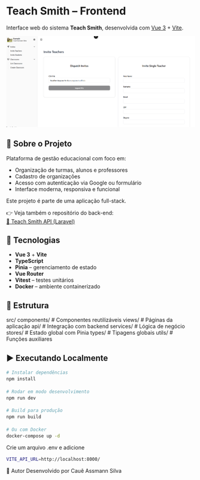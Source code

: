 # Teach Smith – Frontend

Interface web do sistema **Teach Smith**, desenvolvida com [Vue 3](https://vuejs.org/) + [Vite](https://vitejs.dev/).

![Teach Smith Screenshot](./exemplo_imagem.png)

## 🧾 Sobre o Projeto

Plataforma de gestão educacional com foco em:

- Organização de turmas, alunos e professores  
- Cadastro de organizações  
- Acesso com autenticação via Google ou formulário  
- Interface moderna, responsiva e funcional  

Este projeto é parte de uma aplicação full-stack.

👉 Veja também o repositório do back-end:  
[🔗 Teach Smith API (Laravel)](https://github.com/assmannsilva/teach-smith-api)

## 🚀 Tecnologias

- **Vue 3** + **Vite**  
- **TypeScript**  
- **Pinia** – gerenciamento de estado  
- **Vue Router**  
- **Vitest** – testes unitários  
- **Docker** – ambiente containerizado  

## 📂 Estrutura

src/
components/ # Componentes reutilizáveis
views/ # Páginas da aplicação
api/ # Integração com backend
services/ # Lógica de negócio
stores/ # Estado global com Pinia
types/ # Tipagens globais
utils/ # Funções auxiliares


## ▶️ Executando Localmente

```bash
# Instalar dependências
npm install

# Rodar em modo desenvolvimento
npm run dev

# Build para produção
npm run build

# Ou com Docker
docker-compose up -d

```

Crie um arquivo .env e adicione 

``` bash
VITE_API_URL=http://localhost:8000/
```
👤 Autor
Desenvolvido por Cauê Assmann Silva